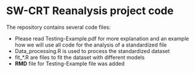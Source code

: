 
# SW-CRT Reanalysis project code

The repository contains several code files:

- Please read Testing-Example.pdf for more explanation and an example how we will use all code for the analysis of a standardized file
- Data_processing.R is used to process the standardized dataset
- fit_*.R are files to fit the dataset with different models
- **RMD** file for Testing-Example file was added


